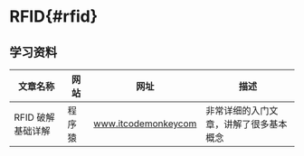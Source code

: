 RFID{#rfid}
===========

## 学习资料

|文章名称|网站|网址|描述|
|-|-|-|-|
|RFID 破解基础详解|程序猿|www.itcodemonkeycom| 非常详细的入门文章，讲解了很多基本概念|